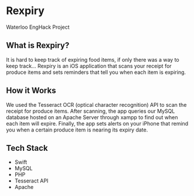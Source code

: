 # Rexpiry
Waterloo EngHack Project

## What is Rexpiry?
It is hard to keep track of expiring food items, if only there was a way to keep track...
Rexpiry is an iOS application that scans your receipt for produce items and sets reminders that tell you when each item is expiring.

## How it Works
We used the Tesseract OCR (optical character recognition) API to scan the receipt for produce items. After scanning, the app queries our MySQL database hosted on an Apache Server through xampp to find out when each item will expire. Finally, the app sets alerts on your iPhone that remind you when a certain produce item is nearing its expiry date.

## Tech Stack
- Swift
- MySQL
- PHP
- Tesseract API
- Apache
